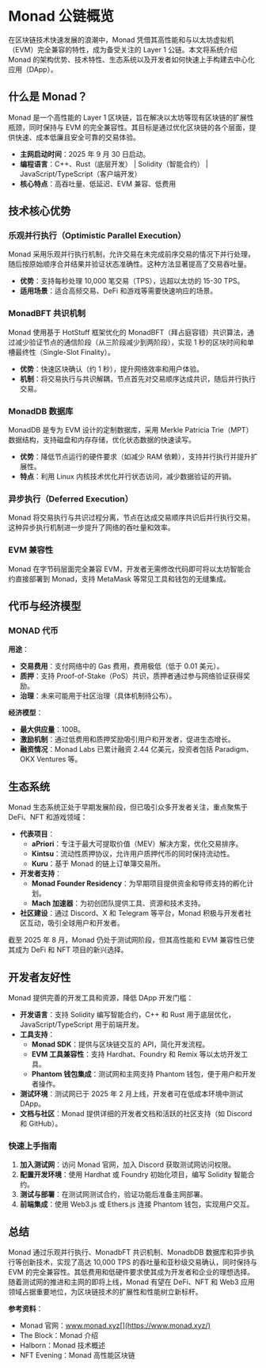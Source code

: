 # Monad 公链概览

在区块链技术快速发展的浪潮中，Monad 凭借其高性能和与以太坊虚拟机（EVM）完全兼容的特性，成为备受关注的 Layer 1 公链。本文将系统介绍 Monad 的架构优势、技术特性、生态系统以及开发者如何快速上手构建去中心化应用（DApp）。

## 什么是 Monad？

Monad 是一个高性能的 Layer 1 区块链，旨在解决以太坊等现有区块链的扩展性瓶颈，同时保持与 EVM 的完全兼容性。其目标是通过优化区块链的各个层面，提供快速、成本低廉且安全可靠的交易体验。

- **主网启动时间**：2025 年 9 月 30 日启动。
- **编程语言**：C++、Rust（底层开发） | Solidity（智能合约） | JavaScript/TypeScript（客户端开发）
- **核心特点**：高吞吐量、低延迟、EVM 兼容、低费用

## 技术核心优势

### 乐观并行执行（Optimistic Parallel Execution）

Monad 采用乐观并行执行机制，允许交易在未完成前序交易的情况下并行处理，随后按原始顺序合并结果并验证状态准确性。这种方法显著提高了交易吞吐量。

- **优势**：支持每秒处理 10,000 笔交易（TPS），远超以太坊的 15-30 TPS。[](https://www.halborn.com/blog/post/what-is-the-monad-blockchain-the-next-step-in-l1-optimization)
- **适用场景**：适合高频交易、DeFi 和游戏等需要快速响应的场景。

### MonadBFT 共识机制

Monad 使用基于 HotStuff 框架优化的 MonadBFT（拜占庭容错）共识算法，通过减少验证节点的通信阶段（从三阶段减少到两阶段），实现 1 秒的区块时间和单槽最终性（Single-Slot Finality）。

- **优势**：快速区块确认（约 1 秒），提升网络效率和用户体验。[](https://www.theblock.co/learn/346005/what-is-monad)[](https://community.magiceden.io/learn/what-is-monad-crypto)
- **机制**：将交易执行与共识解耦，节点首先对交易顺序达成共识，随后并行执行交易。

### MonadDB 数据库

MonadDB 是专为 EVM 设计的定制数据库，采用 Merkle Patricia Trie（MPT）数据结构，支持磁盘和内存存储，优化状态数据的快速读写。

- **优势**：降低节点运行的硬件要求（如减少 RAM 依赖），支持并行执行并提升扩展性。[](https://www.monad.xyz/)[](https://www.halborn.com/blog/post/what-is-the-monad-blockchain-the-next-step-in-l1-optimization)
- **特点**：利用 Linux 内核技术优化并行状态访问，减少数据验证的开销。

### 异步执行（Deferred Execution）

Monad 将交易执行与共识过程分离，节点在达成交易顺序共识后并行执行交易。这种异步执行机制进一步提升了网络的吞吐量和效率。[](https://coinmarketcap.com/currencies/monad/)

### EVM 兼容性

Monad 在字节码层面完全兼容 EVM，开发者无需修改代码即可将以太坊智能合约直接部署到 Monad，支持 MetaMask 等常见工具和钱包的无缝集成。[](https://www.monad.xyz/)[](https://coinmarketcap.com/currencies/monad/)

## 代币与经济模型

### MONAD 代币
**用途**：
    
- **交易费用**：支付网络中的 Gas 费用，费用极低（低于 0.01 美元）。[](https://www.theblock.co/learn/346005/what-is-monad)
- **质押**：支持 Proof-of-Stake（PoS）共识，质押者通过参与网络验证获得奖励。
- **治理**：未来可能用于社区治理（具体机制待公布）。

**经济模型**：

- **最大供应量**：100B。
- **激励机制**：通过低费用和质押奖励吸引用户和开发者，促进生态增长。
- **融资情况**：Monad Labs 已累计融资 2.44 亿美元，投资者包括 Paradigm、OKX Ventures 等。[](https://icodrops.com/monad/)[](https://nftevening.com/what-is-monad-crypto/)

## 生态系统

Monad 生态系统正处于早期发展阶段，但已吸引众多开发者关注，重点聚焦于 DeFi、NFT 和游戏领域：

- **代表项目**：
    - **aPriori**：专注于最大可提取价值（MEV）解决方案，优化交易排序。[](https://www.theblock.co/learn/346005/what-is-monad)
    - **Kintsu**：流动性质押协议，允许用户质押代币的同时保持流动性。[](https://www.theblock.co/learn/346005/what-is-monad)
    - **Kuru**：基于 Monad 的链上订单簿交易所。[](https://www.theblock.co/learn/346005/what-is-monad)
- **开发者支持**：
    - **Monad Founder Residency**：为早期项目提供资金和导师支持的孵化计划。[](https://www.monad.xyz/)
    - **Mach 加速器**：为初创团队提供工具、资源和技术支持。[](https://www.monad.xyz/)
- **社区建设**：通过 Discord、X 和 Telegram 等平台，Monad 积极与开发者社区互动，吸引全球用户和开发者。[](https://phantom.com/learn/crypto-101/monad-blockchain)

截至 2025 年 8 月，Monad 仍处于测试网阶段，但其高性能和 EVM 兼容性已使其成为 DeFi 和 NFT 项目的新兴选择。

## 开发者友好性

Monad 提供完善的开发工具和资源，降低 DApp 开发门槛：

- **开发语言**：支持 Solidity 编写智能合约，C++ 和 Rust 用于底层优化，JavaScript/TypeScript 用于前端开发。
- **工具支持**：
    - **Monad SDK**：提供与区块链交互的 API，简化开发流程。
    - **EVM 工具兼容性**：支持 Hardhat、Foundry 和 Remix 等以太坊开发工具。
    - **Phantom 钱包集成**：测试网和主网支持 Phantom 钱包，便于用户和开发者操作。[](https://phantom.com/learn/crypto-101/monad-blockchain)
- **测试环境**：测试网已于 2025 年 2 月上线，开发者可在低成本环境中测试 DApp。[](https://nftevening.com/what-is-monad-crypto/)
- **文档与社区**：Monad 提供详细的开发者文档和活跃的社区支持（如 Discord 和 GitHub）。

### 快速上手指南
1. **加入测试网**：访问 Monad 官网，加入 Discord 获取测试网访问权限。
2. **配置开发环境**：使用 Hardhat 或 Foundry 初始化项目，编写 Solidity 智能合约。
3. **测试与部署**：在测试网测试合约，验证功能后准备主网部署。
4. **前端集成**：使用 Web3.js 或 Ethers.js 连接 Phantom 钱包，实现用户交互。

## 总结

Monad 通过乐观并行执行、MonadbFT 共识机制、MonadbDB 数据库和异步执行等创新技术，实现了高达 10,000 TPS 的吞吐量和亚秒级交易确认，同时保持与 EVM 的完全兼容性。其低费用和低硬件要求使其成为开发者和企业的理想选择。随着测试网的推进和主网的即将上线，Monad 有望在 DeFi、NFT 和 Web3 应用领域占据重要地位，为区块链技术的扩展性和性能树立新标杆。

**参考资料**：
- Monad 官网：www.monad.xyz[](https://www.monad.xyz/)
- The Block：Monad 介绍[](https://www.theblock.co/learn/346005/what-is-monad)
- Halborn：Monad 技术概述[](https://www.halborn.com/blog/post/what-is-the-monad-blockchain-the-next-step-in-l1-optimization)
- NFT Evening：Monad 高性能区块链[](https://nftevening.com/what-is-monad-crypto/)